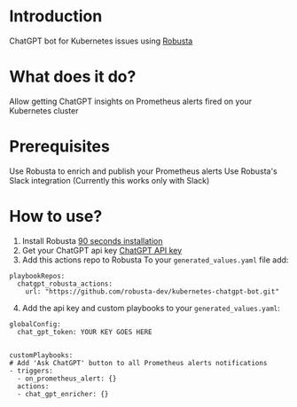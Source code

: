 # Introduction
ChatGPT bot for Kubernetes issues using [Robusta](https://github.com/robusta-dev/robusta)

# What does it do?
Allow getting ChatGPT insights on Prometheus alerts fired on your Kubernetes cluster

# Prerequisites
Use Robusta to enrich and publish your Prometheus alerts
Use Robusta's Slack integration (Currently this works only with Slack)


# How to use?
1. Install Robusta [90 seconds installation](https://docs.robusta.dev/master/installation.html)
2. Get your ChatGPT api key [ChatGPT API key](https://beta.openai.com/account/api-keys)
3. Add this actions repo to Robusta
To your `generated_values.yaml` file add: 
```
playbookRepos:
  chatgpt_robusta_actions:
    url: "https://github.com/robusta-dev/kubernetes-chatgpt-bot.git"
```

4. Add the api key and custom playbooks to your `generated_values.yaml`: 
```
globalConfig:
  chat_gpt_token: YOUR KEY GOES HERE


customPlaybooks:
# Add 'Ask ChatGPT' button to all Prometheus alerts notifications
- triggers:
  - on_prometheus_alert: {}
  actions:
  - chat_gpt_enricher: {}
```
